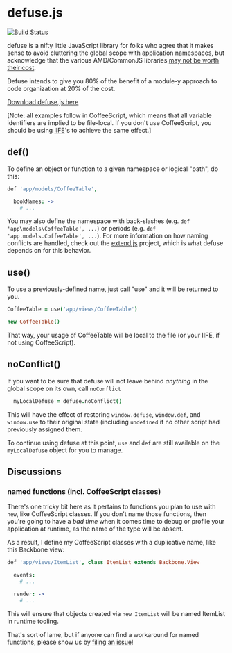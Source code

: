 # defuse.js

[![Build Status](https://travis-ci.org/testdouble/defuse.png?branch=master)](https://travis-ci.org/testdouble/defuse)

defuse is a nifty little JavaScript library for folks who agree that it makes sense to avoid cluttering the global scope with application namespaces, but acknowledge that the various AMD/CommonJS libraries [may not be worth their cost](http://blog.testdouble.com/posts/2013-06-16-unrequired-love.html).

Defuse intends to give you 80% of the benefit of a module-y approach to code organization at 20% of the cost.

[Download defuse.js here](https://github.com/testdouble/defuse/releases)

[Note: all examples follow in CoffeeScript, which means that all variable identifiers are implied to be file-local. If you don't use CoffeeScript, you should be using [IIFE](http://benalman.com/news/2010/11/immediately-invoked-function-expression/)'s to achieve the same effect.]

## def()

To define an object or function to a given namespace or logical "path", do this:

``` coffeescript
def 'app/models/CoffeeTable',

  bookNames: ->
    # ...
```

You may also define the namespace with back-slashes (e.g. `def 'app\models\CoffeeTable', ...`) or periods (e.g. `def 'app.models.CoffeeTable', ...`). For more information on how naming conflicts are handled, check out the [extend.js](https://github.com/searls/extend.js) project, which is what defuse depends on for this behavior.

## use()

To use a previously-defined name, just call "use" and it will be returned to you.

``` coffeescript
CoffeeTable = use('app/views/CoffeeTable')

new CoffeeTable()
```

That way, your usage of CoffeeTable will be local to the file (or your IIFE, if not using CoffeeScript).

## noConflict()

If you want to be sure that defuse will not leave behind *anything* in the global scope on its own, call `noConflict`

``` coffeescript
  myLocalDefuse = defuse.noConflict()
```

This will have the effect of restoring `window.defuse`, `window.def`, and `window.use` to their original state (including `undefined` if no other script had previously assigned them.

To continue using defuse at this point, `use` and `def` are still available on the `myLocalDefuse` object for you to manage.

## Discussions

### named functions (incl. CoffeeScript classes)

There's one tricky bit here as it pertains to functions you plan to use with `new`, like CoffeeScript classes. If you don't name those functions, then you're going to have a *bad time* when it comes time to debug or profile your application at runtime, as the name of the type will be absent.

As a result, I define my CoffeeScript classes with a duplicative name, like this Backbone view:

``` coffeescript
def 'app/views/ItemList', class ItemList extends Backbone.View

  events:
    # ...

  render: ->
    # ...

```

This will ensure that objects created via `new ItemList` will be named ItemList in runtime tooling.

That's sort of lame, but if anyone can find a workaround for named functions, please show us by [filing an issue](https://github.com/testdouble/defuse/issues)!
